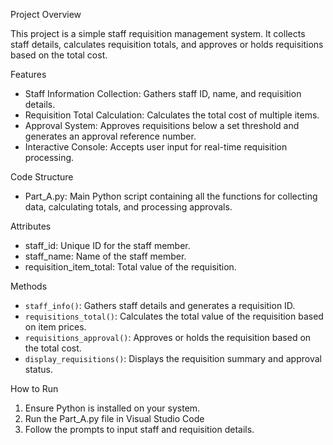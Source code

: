  Project Overview
 
This project is a simple staff requisition management system. It collects staff details, calculates requisition totals, and approves or holds requisitions based on the total cost.

 Features
- Staff Information Collection: Gathers staff ID, name, and requisition details.
- Requisition Total Calculation: Calculates the total cost of multiple items.
- Approval System: Approves requisitions below a set threshold and generates an approval reference number.
- Interactive Console: Accepts user input for real-time requisition processing.

 Code Structure
- Part_A.py: Main Python script containing all the functions for collecting data, calculating totals, and processing approvals.

 Attributes
- staff_id: Unique ID for the staff member.
- staff_name: Name of the staff member.
- requisition_item_total: Total value of the requisition.

 Methods
- `staff_info()`: Gathers staff details and generates a requisition ID.
- `requisitions_total()`: Calculates the total value of the requisition based on item prices.
- `requisitions_approval()`: Approves or holds the requisition based on the total cost.
- `display_requisitions()`: Displays the requisition summary and approval status.

 How to Run
1. Ensure Python is installed on your system.
2. Run the Part_A.py file in Visual Studio Code
3. Follow the prompts to input staff and requisition details.
